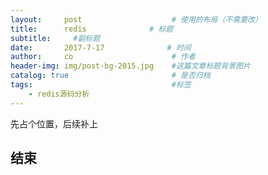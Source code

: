 ```yaml
---
layout:     post                    # 使用的布局（不需要改）
title:      redis              # 标题 
subtitle:     #副标题
date:       2017-7-17              # 时间
author:     co                      # 作者
header-img: img/post-bg-2015.jpg    #这篇文章标题背景图片
catalog: true                       # 是否归档
tags:                               #标签
    - redis源码分析
---
```

先占个位置，后续补上

## 结束